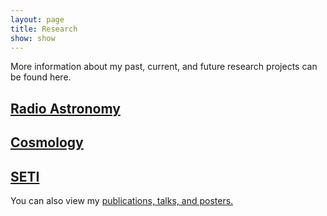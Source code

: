 ```yaml
---
layout: page
title: Research
show: show
---
```


More information about my past, current, and future research projects can be found here.

## [Radio Astronomy](/radio_astronomy)
## [Cosmology](/cosmology)
## [SETI](/seti)


You can also view my [publications, talks, and posters.](/ptp)